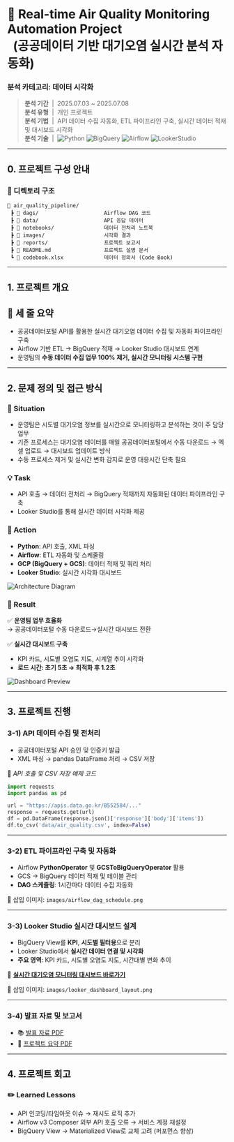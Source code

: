 # 🌱 Real-time Air Quality Monitoring Automation Project <br/>&nbsp;&nbsp;(공공데이터 기반 대기오염 실시간 분석 자동화)

### 분석 카테고리: 데이터 시각화
> **분석 기간** &nbsp;|&nbsp;  2025.07.03 ~ 2025.07.08  
> **분석 유형** &nbsp;|&nbsp;  개인 프로젝트  
> **분석 기법** &nbsp;|&nbsp;  API 데이터 수집 자동화, ETL 파이프라인 구축, 실시간 데이터 적재 및 대시보드 시각화  
> **분석 기술** &nbsp;|&nbsp;  ![Python](https://img.shields.io/badge/Python-3776AB?style=flat-square&logo=Python&logoColor=white) ![BigQuery](https://img.shields.io/badge/BigQuery-4285F4?style=flat-square&logo=GoogleCloud&logoColor=white) ![Airflow](https://img.shields.io/badge/Airflow-017CEE?style=flat-square&logo=ApacheAirflow&logoColor=white) ![LookerStudio](https://img.shields.io/badge/LookerStudio-4285F4?style=flat-square&logo=Looker&logoColor=white)  

---

## 0. 프로젝트 구성 안내

### 📂 디렉토리 구조

```plaintext
📁 air_quality_pipeline/
 ┣ 📁 dags/                     Airflow DAG 코드
 ┣ 📁 data/                     API 응답 데이터
 ┣ 📁 notebooks/                데이터 전처리 노트북
 ┣ 📁 images/                   시각화 결과
 ┣ 📁 reports/                  프로젝트 보고서
 ┣ 📄 README.md                 프로젝트 설명 문서
 ┗ 📄 codebook.xlsx             데이터 정의서 (Code Book)
```

---

## 1. 프로젝트 개요

## 📌 세 줄 요약
- 공공데이터포털 API를 활용한 실시간 대기오염 데이터 수집 및 자동화 파이프라인 구축
- Airflow 기반 ETL → BigQuery 적재 → Looker Studio 대시보드 연계
- 운영팀의 **수동 데이터 수집 업무 100% 제거, 실시간 모니터링 시스템 구현**

---

## 2. 문제 정의 및 접근 방식

### 🔎 Situation
- 운영팀은 시도별 대기오염 정보를 실시간으로 모니터링하고 분석하는 것이 주 담당 업무
- 기존 프로세스는 대기오염 데이터를 매일 공공데이터포털에서 수동 다운로드 → 엑셀 업로드 → 대시보드 업데이트 방식
- 수동 프로세스 제거 및 실시간 변화 감지로 운영 대응시간 단축 필요

### 💡 Task
- API 호출 → 데이터 전처리 → BigQuery 적재까지 자동화된 데이터 파이프라인 구축
- Looker Studio를 통해 실시간 데이터 시각화 제공

### 🏃 Action
- **Python**: API 호출, XML 파싱
- **Airflow**: ETL 자동화 및 스케줄링
- **GCP (BigQuery + GCS)**: 데이터 적재 및 쿼리 처리
- **Looker Studio**: 실시간 시각화 대시보드

![Architecture Diagram](images/architecture.png)

### 🚀 Result
✅ **운영팀 업무 효율화**  
→ 공공데이터포털 수동 다운로드→실시간 대시보드 전환  

✅ **실시간 대시보드 구축**  
- KPI 카드, 시도별 오염도 지도, 시계열 추이 시각화
- **로드 시간: 초기 5초 → 최적화 후 1.2초**

![Dashboard Preview](images/dashboard.png)

---

## 3. 프로젝트 진행

### 3-1) API 데이터 수집 및 전처리
- 공공데이터포털 API 승인 및 인증키 발급
- XML 파싱 → pandas DataFrame 처리 → CSV 저장

📄 *API 호출 및 CSV 저장 예제 코드*
```python
import requests
import pandas as pd

url = "https://apis.data.go.kr/B552584/..."
response = requests.get(url)
df = pd.DataFrame(response.json()['response']['body']['items'])
df.to_csv('data/air_quality.csv', index=False)
```

---

### 3-2) ETL 파이프라인 구축 및 자동화
- Airflow **PythonOperator** 및 **GCSToBigQueryOperator** 활용
- GCS → BigQuery 데이터 적재 및 테이블 관리
- **DAG 스케줄링**: 1시간마다 데이터 수집 자동화

📄 삽입 이미지: `images/airflow_dag_schedule.png`

---

### 3-3) Looker Studio 실시간 대시보드 설계
- BigQuery View를 **KPI**, **시도별 필터용**으로 분리
- Looker Studio에서 **실시간 데이터 연결 및 시각화**
- **주요 영역**: KPI 카드, 시도별 오염도 지도, 시간대별 변화 추이

🔗 **[실시간 대기오염 모니터링 대시보드 바로가기](#)**

📄 삽입 이미지: `images/looker_dashboard_layout.png`

---

### 3-4) 발표 자료 및 보고서
- 📚 [발표 자료 PDF](reports/air_quality_presentation.pdf)
- 📄 [프로젝트 요약 PDF](reports/air_quality_summary.pdf)

---

## 4. 프로젝트 회고

### ✏️ Learned Lessons
- API 인코딩/타임아웃 이슈 → 재시도 로직 추가
- Airflow v3 Composer 외부 API 호출 오류 → 서비스 계정 재설정
- BigQuery View → Materialized View로 교체 고려 (퍼포먼스 향상)
